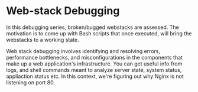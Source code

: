 Web-stack Debugging
===================
In this debugging series, broken/bugged webstacks are assessed. The motivation is to come up with Bash scripts that once executed, will bring the webstacks to a working state.

Web stack debugging involves identifying and resolving errors, performance bottlenecks, and misconfigurations in the components that make up a web application's infrastructure. You can get useful info from logs, and shell commands meant to analyze server state, system status, appliaction status etc. In this context, we're figuring out why Nginx is not listening on port 80.
